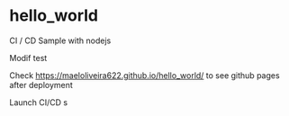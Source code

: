 # hello_world
CI / CD Sample with nodejs

Modif test

Check https://maeloliveira622.github.io/hello_world/ to see github pages after deployment

Launch CI/CD
s